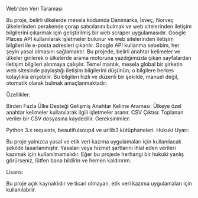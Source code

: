 Web'den Veri Taraması

Bu proje, belirli ülkelerde  mesela kodumda Danimarka, İsveç, Norveç ülkelerinden perakende çorap satıcılarını bulmak ve web sitelerinden iletişim bilgilerini çıkarmak için geliştirilmiş bir web scraper uygulamasıdır.
Google Places API kullanılarak işletmeler bulunur ve web sitelerinden iletişim bilgileri ile e-posta adresleri çıkarılır. Google API kullanma sebebim, her şeyin yasal olmasını sağlamaktır.
Bu projede, belirli anahtar kelimeler ve ülkeler girilerek o ülkelerde arama motoruna yazdığımızda çıkan sayfalardan iletişim bilgileri alınmaya çalışılır.
Temel mantık, mesela global bir şirketin web sitesinde paylaştığı iletişim bilgilerini düşünün; o bilgilere herkes kolaylıkla erişebilir. 
Bu bilgileri hızlı ve düzenli bir şekilde, manuel değil, otomatik olarak bulmak amaçlanmaktadır.

Özellikler:

Birden Fazla Ülke Desteği
Gelişmiş Anahtar Kelime Araması: Ülkeye özel anahtar kelimeler kullanılarak ilgili işletmeler aranır.
CSV Çıktısı: Toplanan veriler bir CSV dosyasına kaydedilir.
Gereksinimler:

Python 3.x
requests, beautifulsoup4 ve urllib3 kütüphaneleri.
Hukuki Uyarı:

Bu proje yalnızca yasal ve etik veri kazıma uygulamaları için kullanılacak şekilde tasarlanmıştır. Yasaları veya hizmet şartlarını ihlal eden verileri kazımak için kullanılmamalıdır. Eğer bu projede herhangi bir hukuki yanlış görürseniz, lütfen bana bildirin ve hemen kaldırırım.

Lisans:

Bu proje açık kaynaklıdır ve ticari olmayan, etik veri kazıma uygulamaları için kullanılabilir.

